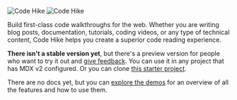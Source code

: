 ![Code Hike](https://user-images.githubusercontent.com/1911623/144417674-e5ac77d9-e491-449c-aa70-6f8b46ffd6c6.png#gh-light-mode-only)
![Code Hike](https://user-images.githubusercontent.com/1911623/144418617-b8d4518a-2d09-46ad-80a7-d5cc3f8af053.png#gh-dark-mode-only)

Build first-class code walkthroughs for the web. Whether you are writing blog posts, documentation, tutorials, coding videos, or any type of technical content, Code Hike helps you create a superior code reading experience.

**There isn't a stable version yet**, but there's a preview version for people who want to try it out and [give feedback](https://github.com/code-hike/codehike/discussions). You can use it in any project that has MDX v2 configured. Or you can clone [this starter project](https://github.com/pomber/code-hike-sample).

There are no docs yet, but you can [explore the demos](https://codehike.org/#demos) for an overview of all the features and how to use them.

